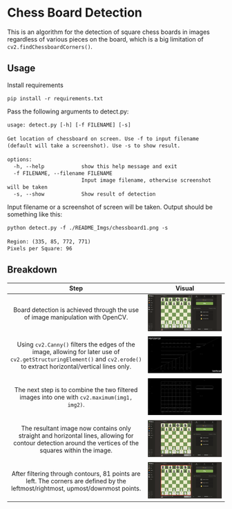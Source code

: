 # Chess Board Detection
This is an algorithm for the detection of square chess boards in images regardless of various pieces on the board, which is a big limitation of ```cv2.findChessboardCorners()```.

## Usage
Install requirements
```
pip install -r requirements.txt
```
Pass the following arguments to detect.py:
```
usage: detect.py [-h] [-f FILENAME] [-s]

Get location of chessboard on screen. Use -f to input filename (default will take a screenshot). Use -s to show result.

options:
  -h, --help            show this help message and exit
  -f FILENAME, --filename FILENAME
                        Input image filename, otherwise screenshot will be taken
  -s, --show            Show result of detection
```
Input filename or a screenshot of screen will be taken. Output should be something like this:
```
python detect.py -f ./README_Imgs/chessboard1.png -s

Region: (335, 85, 772, 771)
Pixels per Square: 96
```

## Breakdown

| Step  | Visual |
| ------------- | ------------- |
| <p align="center">Board detection is achieved through the use of image manipulation with OpenCV.</p>  | ![Chessboard1](./README_Imgs/chessboard1.png?raw=true "Title")  |
| <p align="center">Using ```cv2.Canny()``` filters the edges of the image, allowing for later use of ```cv2.getStructuringElement()``` and ```cv2.erode()``` to extract horizontal/vertical lines only.</p>   | ![Chessboard2](./README_Imgs/chessboard2.jpg?raw=true "Title")  |
| <p align="center">The next step is to combine the two filtered images into one with ```cv2.maximum(img1, img2)```.</p>    | ![Chessboard2](./README_Imgs/chessboard3.jpg?raw=true "Title") |
| <p align="center">The resultant image now contains only straight and horizontal lines, allowing for contour detection around the vertices of the squares within the image.</p>   | ![Chessboard2](./README_Imgs/chessboard4.jpg?raw=true "Title")  |
| <p align="center">After filtering through contours, 81 points are left. The corners are defined by the leftmost/rightmost, upmost/downmost points.</p>   | ![Chessboard2](./README_Imgs/chessboard5.jpg?raw=true "Title")  |
